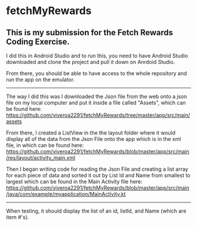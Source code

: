 # fetchMyRewards

This is my submission for the Fetch Rewards Coding Exercise. 
-----------------------------------------------------------------------------------------------------------------------------------------------------------

I did this in Android Studio and to run this, you need to have Android Studio downloaded and clone the project and pull it down on Anrdoid Studio. 

From there, you should be able to have access to the whole repository and run the app on the emulator. 

-----------------------------------------------------------------------------------------------------------------------------------------------------------

The way I did this was I downloaded the Json file from the web onto a json file on my local computer and put it inside a file called "Assets", which can be found here: https://github.com/viveroa2291/fetchMyRewards/tree/master/app/src/main/assets

From there, I created a ListView in the the layout folder where it would display all of the data from the Json File onto the app which is in the xml file, in which can be found here: https://github.com/viveroa2291/fetchMyRewards/blob/master/app/src/main/res/layout/activity_main.xml

Then I began writing code for reading the Json File and creating a list array for each piece of data and sorted it out by List Id and Name from smallest to largest which can be found in the Main Activity file here: https://github.com/viveroa2291/fetchMyRewards/blob/master/app/src/main/java/com/example/myapplication/MainActivity.kt

-----------------------------------------------------------------------------------------------------------------------------------------------------------

When testing, it should display the list of an id, listId, and Name (which are item #'s). 
